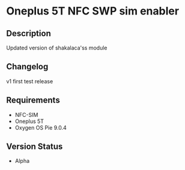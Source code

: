 # Oneplus 5T NFC SWP sim enabler
## Description
Updated version of shakalaca'ss module 
## Changelog
v1 first test release
## Requirements
* NFC-SIM
* Oneplus 5T
* Oxygen OS Pie 9.0.4
## Version Status
* Alpha
